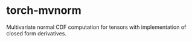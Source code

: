 # torch-mvnorm
Multivariate normal CDF computation for tensors with implementation of closed form derivatives.
